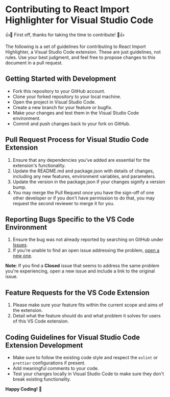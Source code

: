 # Contributing to React Import Highlighter for Visual Studio Code

👍🎉 First off, thanks for taking the time to contribute! 🎉👍

The following is a set of guidelines for contributing to React Import Highlighter, a Visual Studio Code extension. These are just guidelines, not rules. Use your best judgment, and feel free to propose changes to this document in a pull request.

## Getting Started with Development

- Fork this repository to your GitHub account.
- Clone your forked repository to your local machine.
- Open the project in Visual Studio Code.
- Create a new branch for your feature or bugfix.
- Make your changes and test them in the Visual Studio Code environment.
- Commit and push changes back to your fork on GitHub.

## Pull Request Process for Visual Studio Code Extension

1. Ensure that any dependencies you've added are essential for the extension's functionality.
2. Update the README.md and package.json with details of changes, including any new features, environment variables, and parameters.
3. Update the version in the package.json if your changes signify a version bump.
4. You may merge the Pull Request once you have the sign-off of one other developer or if you don't have permission to do that, you may request the second reviewer to merge it for you.

## Reporting Bugs Specific to the VS Code Environment

1. Ensure the bug was not already reported by searching on GitHub under [Issues](https://github.com/Davidkramer1999/React-Import-Highlighter/issues).
2. If you're unable to find an open issue addressing the problem, [open a new one](https://github.com/Davidkramer1999/React-Import-Highlighter/issues/new).

**Note**: If you find a **Closed** issue that seems to address the same problem you're experiencing, open a new issue and include a link to the original issue.

## Feature Requests for the VS Code Extension

1. Please make sure your feature fits within the current scope and aims of the extension.
2. Detail what the feature should do and what problem it solves for users of this VS Code extension.

## Coding Guidelines for Visual Studio Code Extension Development

- Make sure to follow the existing code style and respect the `eslint` or `prettier` configurations if present.
- Add meaningful comments to your code.
- Test your changes locally in Visual Studio Code to make sure they don't break existing functionality.

**Happy Coding! 🎉**
